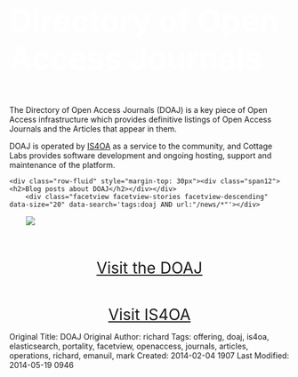 <h1 style="font-size:4em;color:white;margin-bottom:50px;">Directory of Open Access Journals</h1>
<BREAK_CONTAINMENT>

<div class="container"><div class="content">
<div class=row-fluid>

<div class=span6>
   <p>The Directory of Open Access Journals (DOAJ) is a key piece of Open Access infrastructure which provides definitive listings of Open Access Journals and the Articles that appear in them.</p>
   
   <p>DOAJ is operated by <a href="http://is4oa.org/">IS4OA</a> as a service to the community, and Cottage Labs provides software development and ongoing hosting, support and maintenance of the platform.</p>

	<div class="row-fluid" style="margin-top: 30px"><div class="span12"><h2>Blog posts about DOAJ</h2></div></div>
        <div class="facetview facetview-stories facetview-descending" data-size="20" data-search='tags:doaj AND url:"/news/*"'></div>
 </div>

  <div class="span6">
      <div class="well">
          <div class="row-fluid"><div class="span12"><img src="http://cottagelabs.com/media/doaj_logo.jpg" class="thumbnail span10" style="margin: 30px; margin-top: 0px; background: #ffffff"></div></div>
          <div class="row-fluid" style="margin-bottom: 50px; margin-top: 30px"><div class="span12" style="text-align:center"><a href="http://www.doaj.org" style="font-size: 200%">Visit the DOAJ</a></div></div>
          <div class="row-fluid"><div class="span12" style="text-align:center"><a href="http://is4oa.org/" style="font-size: 200%">Visit IS4OA</a></div></div>
      </div>
</div>
    <!-- end right hand side of the page -->

</div>

</div></div>

<script type="text/javascript">
jQuery(document).ready(function () {

$('#mainnav').css({'background-color': '#66bbff'});
$('#main').css({
    'background-color': '#66bbff',
    'margin-bottom':'-10px'
});

});
</script>




Original Title: DOAJ
Original Author: richard
Tags: offering, doaj, is4oa, elasticsearch, portality, facetview, openaccess, journals, articles, operations, richard, emanuil, mark
Created: 2014-02-04 1907
Last Modified: 2014-05-19 0946
